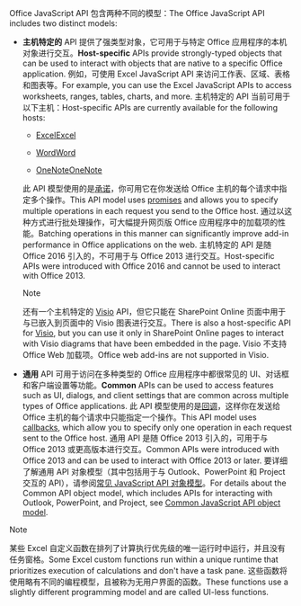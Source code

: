<span data-ttu-id="dabb7-101">Office JavaScript API 包含两种不同的模型：</span><span class="sxs-lookup"><span data-stu-id="dabb7-101">The Office JavaScript API includes two distinct models:</span></span>

- <span data-ttu-id="dabb7-102">**主机特定的** API 提供了强类型对象，它可用于与特定 Office 应用程序的本机对象进行交互。</span><span class="sxs-lookup"><span data-stu-id="dabb7-102">**Host-specific** APIs provide strongly-typed objects that can be used to interact with objects that are native to a specific Office application.</span></span> <span data-ttu-id="dabb7-103">例如，可使用 Excel JavaScript API 来访问工作表、区域、表格和图表等。</span><span class="sxs-lookup"><span data-stu-id="dabb7-103">For example, you can use the Excel JavaScript APIs to access worksheets, ranges, tables, charts, and more.</span></span> <span data-ttu-id="dabb7-104">主机特定的 API 当前可用于以下主机：</span><span class="sxs-lookup"><span data-stu-id="dabb7-104">Host-specific APIs are currently available for the following hosts:</span></span>

    - [<span data-ttu-id="dabb7-105">Excel</span><span class="sxs-lookup"><span data-stu-id="dabb7-105">Excel</span></span>](../reference/overview/excel-add-ins-reference-overview.md)

    - [<span data-ttu-id="dabb7-106">Word</span><span class="sxs-lookup"><span data-stu-id="dabb7-106">Word</span></span>](../reference/overview/word-add-ins-reference-overview.md)

    - [<span data-ttu-id="dabb7-107">OneNote</span><span class="sxs-lookup"><span data-stu-id="dabb7-107">OneNote</span></span>](../reference/overview/onenote-add-ins-javascript-reference.md)

    <span data-ttu-id="dabb7-108">此 API 模型使用的是[承诺](https://developer.mozilla.org/docs/Web/JavaScript/Reference/Global_Objects/Promise)，你可用它在你发送给 Office 主机的每个请求中指定多个操作。</span><span class="sxs-lookup"><span data-stu-id="dabb7-108">This API model uses [promises](https://developer.mozilla.org/docs/Web/JavaScript/Reference/Global_Objects/Promise) and allows you to specify multiple operations in each request you send to the Office host.</span></span> <span data-ttu-id="dabb7-109">通过以这种方式进行批处理操作，可大幅提升网页版 Office 应用程序中的加载项的性能。</span><span class="sxs-lookup"><span data-stu-id="dabb7-109">Batching operations in this manner can significantly improve add-in performance in Office applications on the web.</span></span> <span data-ttu-id="dabb7-110">主机特定的 API 是随 Office 2016 引入的，不可用于与 Office 2013 进行交互。</span><span class="sxs-lookup"><span data-stu-id="dabb7-110">Host-specific APIs were introduced with Office 2016 and cannot be used to interact with Office 2013.</span></span>

    > [!NOTE]
    > <span data-ttu-id="dabb7-111">还有一个主机特定的 [Visio](../reference/overview/visio-javascript-reference-overview.md) API，但它只能在 SharePoint Online 页面中用于与已嵌入到页面中的 Visio 图表进行交互。</span><span class="sxs-lookup"><span data-stu-id="dabb7-111">There is also a host-specific API for [Visio](../reference/overview/visio-javascript-reference-overview.md), but you can use it only in SharePoint Online pages to interact with Visio diagrams that have been embedded in the page.</span></span> <span data-ttu-id="dabb7-112">Visio 不支持 Office Web 加载项。</span><span class="sxs-lookup"><span data-stu-id="dabb7-112">Office web add-ins are not supported in Visio.</span></span>

- <span data-ttu-id="dabb7-113">**通用** API 可用于访问在多种类型的 Office 应用程序中都很常见的 UI、对话框和客户端设置等功能。</span><span class="sxs-lookup"><span data-stu-id="dabb7-113">**Common** APIs can be used to access features such as UI, dialogs, and client settings that are common across multiple types of Office applications.</span></span> <span data-ttu-id="dabb7-114">此 API 模型使用的是[回调](https://developer.mozilla.org/docs/Glossary/Callback_function)，这样你在发送给 Office 主机的每个请求中只能指定一个操作。</span><span class="sxs-lookup"><span data-stu-id="dabb7-114">This API model uses [callbacks](https://developer.mozilla.org/docs/Glossary/Callback_function), which allow you to specify only one operation in each request sent to the Office host.</span></span> <span data-ttu-id="dabb7-115">通用 API 是随 Office 2013 引入的，可用于与 Office 2013 或更高版本进行交互。</span><span class="sxs-lookup"><span data-stu-id="dabb7-115">Common APIs were introduced with Office 2013 and can be used to interact with Office 2013 or later.</span></span> <span data-ttu-id="dabb7-116">要详细了解通用 API 对象模型（其中包括用于与 Outlook、PowerPoint 和 Project 交互的 API），请参阅[常见 JavaScript API 对象模型](../develop/office-javascript-api-object-model.md)。</span><span class="sxs-lookup"><span data-stu-id="dabb7-116">For details about the Common API object model, which includes APIs for interacting with Outlook, PowerPoint, and Project, see [Common JavaScript API object model](../develop/office-javascript-api-object-model.md).</span></span>

> [!NOTE]
> <span data-ttu-id="dabb7-117">某些 Excel 自定义函数在排列了计算执行优先级的唯一运行时中运行，并且没有任务窗格。</span><span class="sxs-lookup"><span data-stu-id="dabb7-117">Some Excel custom functions run within a unique runtime that prioritizes execution of calculations and don't have a task pane.</span></span> <span data-ttu-id="dabb7-118">这些函数将使用略有不同的编程模型，且被称为无用户界面的函数。</span><span class="sxs-lookup"><span data-stu-id="dabb7-118">These functions use a slightly different programming model and are called UI-less functions.</span></span>
